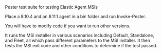 Pester test suite for testing Elastic Agent MSIs

Place a 8.10.4 and an 8.11.1 agent in a bin folder and run Invoke-Pester.

You will have to modify code if you want to run other versions.

It runs the MSI installer in various scenarios including Default, Standalone, and Fleet, all which pass different parameters to the MSI installer. It then tests the MSI exit code and other conditions to determine if the test passed.